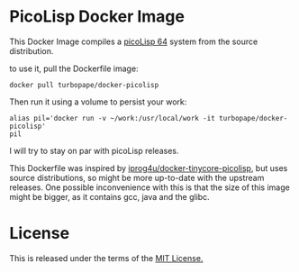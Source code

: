 # PicoLisp Docker Image

This Docker Image compiles a [picoLisp 64](http://picolisp.com/wiki/?home) system from the source
distribution.

to use it, pull the Dockerfile image:

```
docker pull turbopape/docker-picolisp
```

Then run it using a volume to persist your work:

```
alias pil='docker run -v ~/work:/usr/local/work -it turbopape/docker-picolisp'
pil
```
I will try to stay on par with picoLisp releases.

This Dockerfile was inspired
by
[iprog4u/docker-tinycore-picolisp](https://github.com/iprog4u/docker-tinycore-picolisp),
but uses source distributions, so might be more up-to-date with the
upstream releases. One possible inconvenience with this is that the
size of this image might be bigger, as it contains gcc, java and the
glibc.

# License

This is released under the terms of the [MIT License.](./LICENSE)
